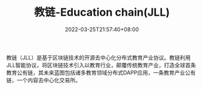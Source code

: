 ﻿---
weight: 
title: "教链-Education chain(JLL)"
description: "教链（JLL）是基于区块链技术的开源去中心化分布式教育产业协议"
date: 2022-03-25T21:57:40+08:00
lastmod: 2022-03-25T16:45:40+08:00
draft: false
authors: ["Metabd"]
featuredImage: "jiaolian-education-chainjll.webp"
link: ""
tags: ["数字代币","教链-Education chain(JLL)"]
categories: ["navigation"]
navigation: ["数字代币"]
lightgallery: true
toc: true
pinned: false
recommend: false
recommend1: false
---
教链（JLL）是基于区块链技术的开源去中心化分布式教育产业协议。教链利用JLL智能协议，将区块链技术引入以教育行业，颠覆传统教育产业，打造全球首条教育公有链，其未来蓝图包括诸多教育领域分布式DAPP应用，一条教育产业公有链，一个内容去中心化交易所。
